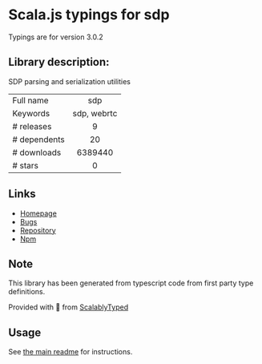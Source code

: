 
# Scala.js typings for sdp

Typings are for version 3.0.2

## Library description:
SDP parsing and serialization utilities

|                    |                 |
| ------------------ | :-------------: |
| Full name          | sdp |
| Keywords           | sdp, webrtc |
| # releases         | 9 |
| # dependents       | 20 |
| # downloads        | 6389440 |
| # stars            | 0 |

## Links
- [Homepage](https://github.com/fippo/sdp#readme)
- [Bugs](https://github.com/fippo/sdp/issues)
- [Repository](https://github.com/fippo/sdp)
- [Npm](https://www.npmjs.com/package/sdp)
    


## Note
This library has been generated from typescript code from first party type definitions.

Provided with :purple_heart: from [ScalablyTyped](https://github.com/oyvindberg/ScalablyTyped)

## Usage
See [the main readme](../../readme.md) for instructions.


